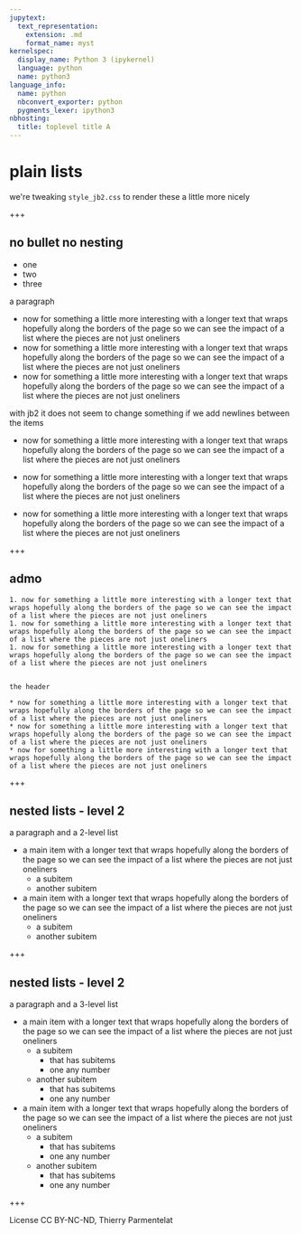 ```yaml
---
jupytext:
  text_representation:
    extension: .md
    format_name: myst
kernelspec:
  display_name: Python 3 (ipykernel)
  language: python
  name: python3
language_info:
  name: python
  nbconvert_exporter: python
  pygments_lexer: ipython3
nbhosting:
  title: toplevel title A
---
```


# plain lists

we're tweaking `style_jb2.css` to render these a little more nicely

+++

## no bullet no nesting

* one
* two
* three

a paragraph

* now for something a little more interesting with a longer text that wraps hopefully along the borders of the page so we can see the impact of a list where the pieces are not just oneliners
* now for something a little more interesting with a longer text that wraps hopefully along the borders of the page so we can see the impact of a list where the pieces are not just oneliners
* now for something a little more interesting with a longer text that wraps hopefully along the borders of the page so we can see the impact of a list where the pieces are not just oneliners

with jb2 it does not seem to change something if we add newlines between the items

* now for something a little more interesting with a longer text that wraps hopefully along the borders of the page so we can see the impact of a list where the pieces are not just oneliners

* now for something a little more interesting with a longer text that wraps hopefully along the borders of the page so we can see the impact of a list where the pieces are not just oneliners

* now for something a little more interesting with a longer text that wraps hopefully along the borders of the page so we can see the impact of a list where the pieces are not just oneliners

+++

## admo

```{admonition} within an admo
1. now for something a little more interesting with a longer text that wraps hopefully along the borders of the page so we can see the impact of a list where the pieces are not just oneliners
1. now for something a little more interesting with a longer text that wraps hopefully along the borders of the page so we can see the impact of a list where the pieces are not just oneliners
1. now for something a little more interesting with a longer text that wraps hopefully along the borders of the page so we can see the impact of a list where the pieces are not just oneliners
```

```{admonition} within an admo and an paragraph on top

the header

* now for something a little more interesting with a longer text that wraps hopefully along the borders of the page so we can see the impact of a list where the pieces are not just oneliners
* now for something a little more interesting with a longer text that wraps hopefully along the borders of the page so we can see the impact of a list where the pieces are not just oneliners
* now for something a little more interesting with a longer text that wraps hopefully along the borders of the page so we can see the impact of a list where the pieces are not just oneliners
```

+++

## nested lists - level 2

a paragraph and a 2-level list

* a main item with a longer text that wraps hopefully along the borders of the page so we can see the impact of a list where the pieces are not just oneliners
  * a subitem
  * another subitem
* a main item with a longer text that wraps hopefully along the borders of the page so we can see the impact of a list where the pieces are not just oneliners
  * a subitem
  * another subitem

+++

## nested lists - level 2

a paragraph and a 3-level list

* a main item with a longer text that wraps hopefully along the borders of the page so we can see the impact of a list where the pieces are not just oneliners
  * a subitem
    * that has subitems
    * one any number
  * another subitem
    * that has subitems
    * one any number
* a main item with a longer text that wraps hopefully along the borders of the page so we can see the impact of a list where the pieces are not just oneliners
  * a subitem
    * that has subitems
    * one any number
  * another subitem
    * that has subitems
    * one any number

+++

License CC BY-NC-ND, Thierry Parmentelat
